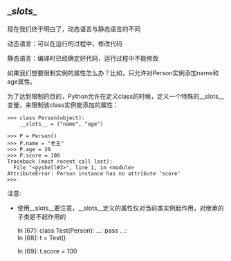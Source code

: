 ## \__slots\__

现在我们终于明白了，动态语言与静态语言的不同

动态语言：可以在运行的过程中，修改代码

静态语言：编译时已经确定好代码，运行过程中不能修改

如果我们想要限制实例的属性怎么办？比如，只允许对Person实例添加name和age属性。

为了达到限制的目的，Python允许在定义class的时候，定义一个特殊的__slots__变量，来限制该class实例能添加的属性：

    >>> class Person(object):
        __slots__ = ("name", "age")

    >>> P = Person()
    >>> P.name = "老王"
    >>> P.age = 20
    >>> P.score = 100
    Traceback (most recent call last):
      File "<pyshell#3>", line 1, in <module>
    AttributeError: Person instance has no attribute 'score'
    >>>

注意:

* 使用\__slots\__要注意，\__slots\__定义的属性仅对当前类实例起作用，对继承的子类是不起作用的    


    In [67]: class Test(Person):
        ...:     pass
        ...:  
    In [68]: t = Test()

    In [69]: t.score = 100
